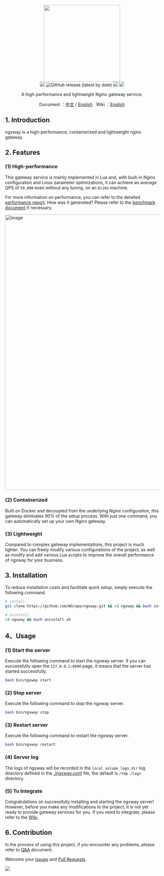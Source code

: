 <div align="center">
<img width="250" src="https://user-images.githubusercontent.com/35942268/212838933-38bec2ca-c156-4c63-8563-c645bd476cb3.png">
</div>

<div align="center">
    <!-- oscs: https://www.oscs1024.com/cd/1543980900807675904?sign=a3d02348 -->
    <!-- https://www.murphysec.com/ -->
    <a href="https://www.oscs1024.com/project/oscs/WGrape/ngxway?ref=badge_small" alt="OSCS Status"><img src="https://www.oscs1024.com/platform/badge/WGrape/ngxway.svg?size=small"/></a>
    <!-- <img src="https://github.com/wgrape/ngxway/actions/workflows/build.yml/badge.svg"> -->
    <img alt="GitHub release (latest by date)" src="https://img.shields.io/github/v/release/wgrape/ngxway">
    <img src="https://img.shields.io/badge/Document-中文/English-orange.svg">
    <img src="https://img.shields.io/badge/License-MIT-green.svg">
</div>

<div align="center">
    <p>A high-performance and lightweight Nginx gateway service.</p>
    <p>Document ：<a href="/README.zh-CN.md">中文</a> / <a href="/README.md">English</a> &nbsp; Wiki ：<a href="/README.zh-CN.md">English</a> </p>
</div>

## 1. Introduction
ngxway is a high-performance, containerized and lightweight nginx gateway.

## 2. Features

### (1) High-performance
This gateway service is mainly implemented in Lua and, with built-in Nginx configuration and Linux parameter optimizations, it can achieve an average QPS of ```50,000``` even without any tuning, on an ```8c16G``` machine.

For more information on performance, you can refer to the detailed [performance report](https://wgrape.github.io/ngxway/html/benchmark.html). How was it generated? Please refer to the [benchmark document](./doc/benchmark.md) if necessary.

<img width="900" alt="image" src="https://user-images.githubusercontent.com/35942268/224526169-3ca6cd09-380d-4acf-b184-b972db85685b.png">

### (2) Containerized

Built on Docker and decoupled from the underlying Nginx configuration, this gateway eliminates 90% of the setup process. With just one command, you can automatically set up your own Nginx gateway.

<!-- image -->

### (3) Lightweight

Compared to complex gateway implementations, this project is much lighter. You can freely modify various configurations of the project, as well as modify and add various Lua scripts to improve the overall performance of ngxway for your business.

<!-- image -->

## 3. Installation

To reduce installation costs and facilitate quick setup, simply execute the following command.

```bash
# install
git clone https://github.com/WGrape/ngxway.git && cd ngxway && bash install.sh

# uninstall
cd ngxway && bash uninstall.sh
```

## 4、Usage

### (1) Start the server
Execute the following command to start the ngxway server. If you can successfully open the ```127.0.0.1:8090``` page, it means that the server has started successfully.

```bash
bash bin/ngxway start
```

### (2) Stop server
Execute the following command to stop the ngxway server.

```bash
bash bin/ngxway stop
```

### (3) Restart server
Execute the following command to restart the ngxway server.

```bash
bash bin/ngxway restart
```

### (4) Server log
The logs of ngxway will be recorded in the ```local_volume_logs_dir``` log directory defined in the [./ngxway.conf](./ngxway.conf) file, the default is ```/tmp /logs``` directory.

### (5) To Integrate
Congratulations on successfully installing and starting the ngxway server! However, before you make any modifications to the project, it is not yet ready to provide gateway services for you. If you need to integrate, please refer to the [Wiki](https://github.com/WGrape/ngxway/wiki/).

## 6. Contribution
In the process of using this project, if you encounter any problems, please refer to [Q&A](https://github.com/WGrape/ngxway/wiki/Q&A) document.

Welcome your [Issues](https://github.com/WGrape/ngxway/issues/new) and [Pull Requests](https://github.com/WGrape/ngxway/pulls).

<img src="https://contrib.rocks/image?repo=wgrape/ngxway">
